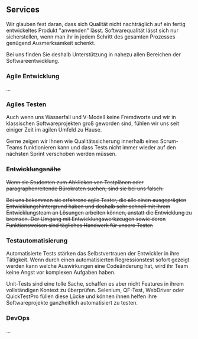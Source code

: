## Services

Wir glauben fest daran, dass sich Qualität nicht nachträglich
auf ein fertig entwickeltes Produkt "anwenden" lässt. Softwarequalität lässt 
sich nur sicherstellen, wenn man ihr in jedem Schritt des gesamten Prozesses
genügend Ausmerksamkeit schenkt.

Bei uns finden Sie deshalb Unterstützung in nahezu allen Bereichen der 
Softwareentwicklung. 

### Agile Entwicklung

...

### Agiles Testen

Auch wenn uns Wasserfall und V-Modell keine Fremdworte und wir in klassischen 
Softwareprojekten groß geworden sind, fühlen wir uns seit einiger Zeit im agilen 
Umfeld zu Hause.

Gerne zeigen wir Ihnen wie Qualitätssicherung innerhalb eines Scrum-Teams 
funktionieren kann und dass Tests nicht immer wieder auf den nächsten Sprint 
verschoben werden müssen.

### ~~Entwicklungs­nähe~~

~~Wenn sie Studenten zum Abklicken von Testplänen oder paragraphenreitende 
Bürokraten suchen, sind sie bei uns falsch.~~

~~Bei uns bekommen sie erfahrene agile Tester, die alle einen ausgeprägten 
Entwicklungs­hintergrund haben und deshalb sehr schnell mit ihrem Entwicklungsteam 
an Lösungen arbeiten können, anstatt die Entwicklung zu bremsen. Der Umgang mit 
Entwicklungs­werkzeugen sowie deren Funktionsweisen sind tägliches Handwerk für 
unsere Tester.~~

### Test­auto­matisierung

Automatisierte Tests stärken das Selbstvertrauen der Entwickler in ihre 
Tätigkeit. Wenn durch einen automatisierten Regressionstest sofort gezeigt 
werden kann welche Auswirkungen eine Codeänderung hat, wird ihr Team keine Angst 
vor komplexen Aufgaben haben.

Unit-Tests sind eine tolle Sache, schaffen es aber nicht Features in ihrem 
vollständigen Kontext zu überprüfen. Selenium, QF-Test, WebDriver oder 
QuickTestPro füllen diese Lücke und können ihnen helfen ihre Softwareprojekte 
ganzheitlich automatisiert zu testen.

### DevOps

...


